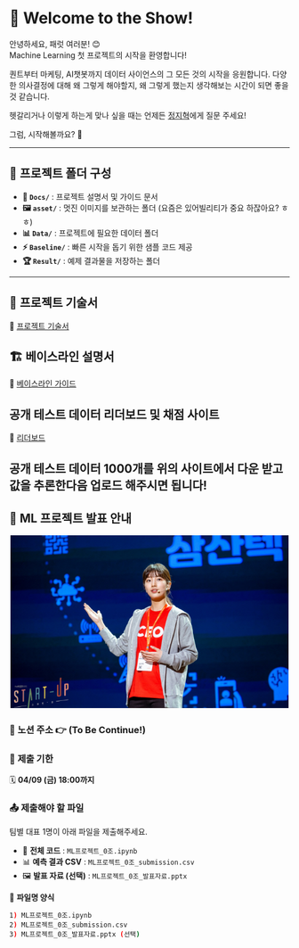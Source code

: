 # 🚀 Welcome to the Show!  

안녕하세요, 패럿 여러분! 😊  
Machine Learning 첫 프로젝트의 시작을 환영합니다!  

퀀트부터 마케팅, AI챗봇까지 데이터 사이언스의 그 모든 것의 시작을 응원합니다.
다양한 의사결정에 대해 왜 그렇게 해야할지, 왜 그렇게 했는지 생각해보는 시간이 되면 좋을 것 같습니다.

헷갈리거나 이렇게 하는게 맞나 싶을 때는 언제든
[정지혁](http://jhcor.notion.site/Jihyeok-Jung-56a32ae6dd5640deb54e754e2148a8bc?pvs=4)에게 질문 주세요!

그럼, 시작해볼까요? 🎉  

---

## 📂 프로젝트 폴더 구성  

- **📄 `Docs/`** : 프로젝트 설명서 및 가이드 문서  
- **🖼️ `asset/`** : 멋진 이미지를 보관하는 폴더 (요즘은 있어빌리티가 중요 하잖아요? ㅎㅎ)
- **📊 `Data/`** : 프로젝트에 필요한 데이터 폴더  
- **⚡ `Baseline/`** : 빠른 시작을 돕기 위한 샘플 코드 제공
- **🏆 `Result/`** : 예제 결과물을 저장하는 폴더  

---

## 📜 프로젝트 기술서  
🔗 [프로젝트 기술서](Docs/Project_explain.md)  

## 🏗️ 베이스라인 설명서  
🔗 [베이스라인 가이드](Docs/Baseline_explain.md)  

## 공개 테스트 데이터 리더보드 및 채점 사이트
🔗 [리더보드](https://script.google.com/macros/s/AKfycbxVA4ULkBQHf5q5ACxSGgueLDx7wHPMHG_jJO9h-HE3tNhmffY476QvNLYJllmClXCr/exec)

공개 테스트 데이터 1000개를 위의 사이트에서 다운 받고 값을 추론한다음 업로드 해주시면 됩니다!
---

## 📢 **ML 프로젝트 발표 안내**  
<p align="center">
  <img src="asset/START_UP.jpg" alt="Presentation" width="500"/>
</p>

### 🔗 **노션 주소**  👉 (To Be Continue!)  

### 📍 **제출 기한**  
🗓️ **04/09 (금) 18:00까지**  

### 📤 **제출해야 할 파일**  
팀별 대표 1명이 아래 파일을 제출해주세요.  
- 📝 **전체 코드** : `ML프로젝트_0조.ipynb`  
- 📊 **예측 결과 CSV** : `ML프로젝트_0조_submission.csv`  
- 🖼️ **발표 자료 (선택)** : `ML프로젝트_0조_발표자료.pptx`  

📌 **파일명 양식**  
```bash
1) ML프로젝트_0조.ipynb
2) ML프로젝트_0조_submission.csv
3) ML프로젝트_0조_발표자료.pptx (선택)

